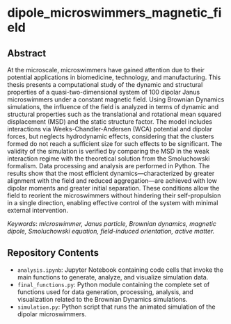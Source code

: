 # dipole_microswimmers_magnetic_field

## Abstract

At the microscale, microswimmers have gained attention due to their potential applications in biomedicine, technology, and manufacturing. This thesis presents a computational study of the dynamic and structural properties of a quasi-two-dimensional system of 100 dipolar Janus microswimmers under a constant magnetic field. Using Brownian Dynamics simulations, the influence of the field is analyzed in terms of dynamic and structural properties such as the translational and rotational mean squared displacement (MSD) and the static structure factor. The model includes interactions via Weeks-Chandler-Andersen (WCA) potential and dipolar forces, but neglects hydrodynamic effects, considering that the clusters formed do not reach a sufficient size for such effects to be significant. The validity of the simulation is verified by comparing the MSD in the weak interaction regime with the theoretical solution from the Smoluchowski formalism. Data processing and analysis are performed in Python. The results show that the most efficient dynamics—characterized by greater alignment with the field and reduced aggregation—are achieved with low dipolar moments and greater initial separation. These conditions allow the field to reorient the microswimmers without hindering their self-propulsion in a single direction, enabling effective control of the system with minimal external intervention.

*Keywords*: _microswimmer, Janus particle, Brownian dynamics, magnetic dipole, Smoluchowski equation, field-induced orientation, active matter._

## Repository Contents

* `analysis.ipynb`: Jupyter Notebook containing code cells that invoke the main functions to generate, analyze, and visualize simulation data.
* `final_functions.py`: Python module containing the complete set of functions used for data generation, processing, analysis, and visualization related to the Brownian Dynamics simulations.
* `simulation.py`: Python script that runs the animated simulation of the dipolar microswimmers.
